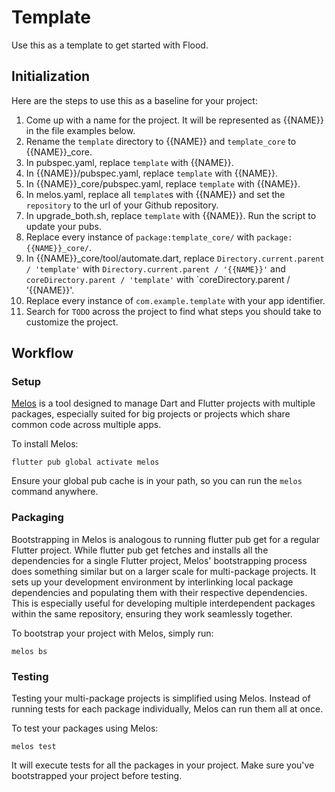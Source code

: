 # Template

Use this as a template to get started with Flood.

## Initialization 

Here are the steps to use this as a baseline for your project:

1. Come up with a name for the project. It will be represented as {{NAME}} in the file examples
   below.
2. Rename the `template` directory to {{NAME}} and `template_core` to {{NAME}}_core.
3. In pubspec.yaml, replace `template` with {{NAME}}.
4. In {{NAME}}/pubspec.yaml, replace `template` with {{NAME}}.
5. In {{NAME}}_core/pubspec.yaml, replace `template` with {{NAME}}.
6. In melos.yaml, replace all `template`s with {{NAME}} and set the `repository` to the url of your Github repository.
7. In upgrade_both.sh, replace `template` with {{NAME}}. Run the script to update your pubs.
8. Replace every instance of `package:template_core/` with `package:{{NAME}}_core/`.
9. In {{NAME}}_core/tool/automate.dart, replace `Directory.current.parent / 'template'`
   with `Directory.current.parent / '{{NAME}}'` and `coreDirectory.parent / 'template'`
   with `coreDirectory.parent / '{{NAME}}'.
10. Replace every instance of `com.example.template` with your app identifier.
11. Search for `TODO` across the project to find what steps you should take to customize the project.

## Workflow

### Setup

[Melos](https://melos.invertase.dev/) is a tool designed to manage Dart and Flutter projects with multiple packages, especially suited for big projects or projects which share common code across multiple apps.

To install Melos:
```
flutter pub global activate melos
```
Ensure your global pub cache is in your path, so you can run the `melos` command anywhere.

### Packaging

Bootstrapping in Melos is analogous to running flutter pub get for a regular Flutter project. While flutter pub get fetches and installs all the dependencies for a single Flutter project, Melos' bootstrapping process does something similar but on a larger scale for multi-package projects. It sets up your development environment by interlinking local package dependencies and populating them with their respective dependencies. This is especially useful for developing multiple interdependent packages within the same repository, ensuring they work seamlessly together.

To bootstrap your project with Melos, simply run:
```
melos bs
```

### Testing

Testing your multi-package projects is simplified using Melos. Instead of running tests for each package individually, Melos can run them all at once.

To test your packages using Melos:
```
melos test
```

It will execute tests for all the packages in your project. Make sure you've bootstrapped your project before testing.
